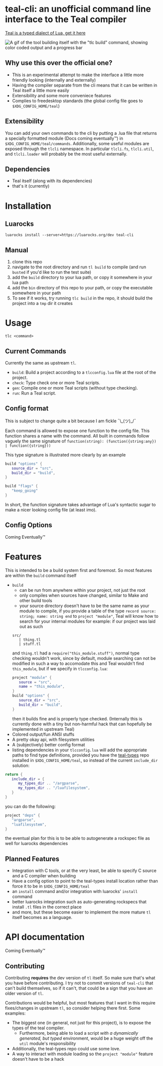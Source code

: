 # teal-cli: an unofficial command line interface to the Teal compiler
[Teal is a typed dialect of Lua, get it here](https://github.com/teal-language/tl)

![A gif of the tool building itself with the "tlc build" command, showing color coded output and a progress bar](media/teal-cli.gif)

## Why use this over the official one?
 - This is an experimental attempt to make the interface a little more friendly looking (internally and externally)
 - Having the compiler separate from the cli means that it can be written in Teal itself a little more easily
 - Extensibility and some more conveniece features
 - Complies to freedesktop standards (the global config file goes to `$XDG_CONFIG_HOME/teal`)

## Extensibility
You can add your own commands to the cli by putting a .lua file that returns a specially formatted module (Docs coming eventually™) in `$XDG_CONFIG_HOME/teal/commands`. Additionally, some useful modules are exposed through the `tlcli` namespace. In particular `tlcli.fs`, `tlcli.util`, and `tlcli.loader` will probably be the most useful externally.

## Dependencies
 - Teal itself (along with its dependencies)
 - that's it (currently)

# Installation

## Luarocks
```
luarocks install --server=https://luarocks.org/dev teal-cli
```

## Manual

1. clone this repo
2. navigate to the root directory and run `tl build` to compile (and run `busted` if you'd like to run the test suite)
3. add the `build` directory to your lua path, or copy it somewhere in your lua path
4. add the `bin` directory of this repo to your path, or copy the executable somewhere in your path
5. To see if it works, try running `tlc build` in the repo, it should build the project into a `tmp` dir it creates

# Usage

```
tlc <command>
```

## Current Commands
Currently the same as upstream `tl`.
 - `build`: Build a project according to a `tlcconfig.lua` file at the root of the project.
 - `check`: Type check one or more Teal scripts.
 - `gen`: Compile one or more Teal scripts (without type checking).
 - `run`: Run a Teal script.

## Config format
This is subject to change quite a bit because I am fickle ¯\\\_(ツ)\_/¯

Each command is allowed to expose one function to the config file. This function shares a name with the command.
All built in commands follow vaguely the same signature of `function(string): (function({string:any}) | function({string}))`

This type signature is illustrated more clearly by an example

```lua
build "options" {
   source_dir = "src",
   build_dir = "build",
}

build "flags" {
   "keep_going"
}
```

In short, the function signature takes advantage of Lua's syntactic sugar to make a nicer looking config file (at least imo).

## Config Options

Coming Eventually™

# Features
This is intended to be a build system first and foremost. So most features are within the `build` command itself
 - `build`
 	- can be run from anywhere within your project, not just the root
	- only compiles when sources have changed, similar to Make and other build tools
	- your source directory doesn't have to be the same name as your module to compile, if you provide a table of the type `record source: string; name: string end` to `project "module"`, Teal will know how to search for your internal modules
	for example: if our project was laid out as such
	```
	src/
	   | thing.tl
	   | stuff.tl
	```
	and `thing.tl` had a `require("this_module.stuff")`, normal type checking wouldn't work, since by default, module searching can not be modified in such a way to accomodate this and Teal wouldn't find `this_module`, but if we specify in `tlcconfig.lua`:
	```lua
	project "module" {
	   source = "src",
	   name = "this_module",
	}
	build "options" {
	   source_dir = "src",
	   build_dir = "build",
	}
	```
	then it builds fine and is properly type checked.
	(Internally this is currently done with a tiny but non-harmful hack that can hopefully be implemented in upstream Teal)
 - Colored output/fun ANSI stuffs
 - A pretty okay api, with filesystem utilities
 - A (subjectively) better config format
 - listing dependencies in your `tlcconfig.lua` will add the appropriate paths to find type definitions, provided you have the [teal-types](https://github.com/teal-language/teal-types) repo installed in `$XDG_CONFIG_HOME/teal`, so instead of the current `include_dir` solution:
```lua
return {
   include_dir = {
      my_types_dir .. "/argparse",
      my_types_dir .. "/luafilesystem",
   }
}
```
you can do the following:
```lua
project "deps" {
   "argparse",
   "luafilesystem",
}
```
the eventual plan for this is to be able to autogenerate a rockspec file as well for luarocks dependencies

## Planned Features
 - Integration with C tools, or at the very least, be able to specify C source and a C compiler when building
 - Have a config option to point to the teal-types install location rather than force it to be in `$XDG_CONFIG_HOME/teal`
 - an `install` command and/or integration with luarocks' `install` command
 - better luarocks integration such as auto-generating rockspecs that install `.tl` files in the correct place
 - and more, but these become easier to implement the more mature `tl` itself becomes as a language.

# API documentation

Coming Eventually™

## Contributing

Contributing **requires** the dev version of `tl` itself. So make sure that's what you have before contributing. I try not to commit versions of `teal-cli` that can't build themselves, so if it can't, that could be a sign that you have an older version of `tl`.

Contributions would be helpful, but most features that I want in this require fixes/changes in upstream `tl`, so consider helping there first.
Some examples:
 - The biggest one (in general, not just for this project), is to expose the types of the teal compiler.
 	- Furthermore, being able to load a script _with a dynamically generated, but typed_ environment, would be a huge weight off the `util` module's responsibility
 - Additionally, the teal-types repo could use some love.
 - A way to interact with module loading so the `project "module"` feature doesn't have to be a hack
